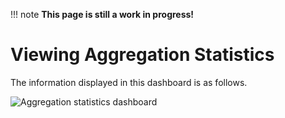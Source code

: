 !!! note
    **This page is still a work in progress!**
    
# Viewing Aggregation Statistics

The information displayed in this dashboard is as follows.

![Aggregation statistics dashboard]({{base_path}}/images/streaming-integrator-grafana-dashboard/aggregation_statistics_dashboard.png)
